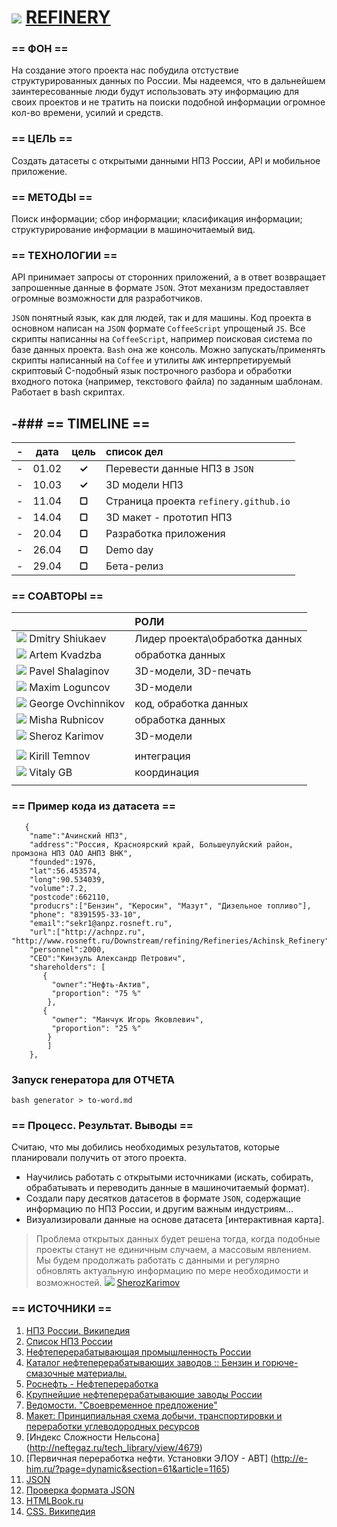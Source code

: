 ![](https://avatars0.githubusercontent.com/u/6559911?s=29) [ REFINERY](https://github.com/soda-io/REFINERY)
===

### == ФОН ==
На создание этого проекта нас побудила отстуствие структурированных данных по России. Мы надеемся, что в дальнейшем заинтересованные люди будут использовать эту информацию для своих проектов и не тратить на поиски подобной информации огромное кол-во времени, усилий и средств.

### == ЦЕЛЬ ==
Создать датасеты с открытыми данными НПЗ России, API и мобильное приложение.

### == МЕТОДЫ ==
Поиск информации; сбор информации; класификация информации; структурирование информации в машиночитаемый вид.

### == ТЕХНОЛОГИИ ==
API принимает запросы от сторонних приложений, а в ответ возвращает запрошенные данные в формате `JSON`. Этот механизм предоставляет огромные возможности для разработчиков.

`JSON` понятный язык, как для людей, так и для машины. Код проекта в основном написан на `JSON` формате
`CoffeeScript` упрощеный `JS`. Все скрипты написанны на `CoffeeScript`, например поисковая система по базе данных проекта.
`Bash` она же консоль. Можно запускать/применять скрипты написанный на `Coffee` и утилиты
`AWK` интерпретируемый скриптовый C-подобный язык построчного разбора и обработки входного потока (например, текстового файла) по заданным шаблонам. Работает в bash скриптах.


-### == TIMELINE ==
 -
 -|   дата    | цель   |  список дел                           |
 -|:---------:|:------:|:--------------------------------------|
 -| 01.02     | **✓**  | Перевести данные НПЗ в `JSON`         |
 -| 10.03     | **✓**  | 3D модели НПЗ                         |
 -| 11.04     | **▢**  | Страница проекта `refinery.github.io` |
 -| 14.04     | **▢**  | 3D макет - прототип НПЗ               |
 -| 20.04     | **▢**  | Разработка приложения                 |
 -| 26.04     | **▢**  |  Demo day                             | 
 -| 29.04     | **▢**  | Бета-релиз                            |
 

### == СОАВТОРЫ ==

|                                                                             |    РОЛИ                       |
|---------------------------------------------------------------------------  |:------------------------------|
 ![](https://avatars3.githubusercontent.com/u/5991448?s=36) Dmitry Shiukaev   | Лидер проекта\обработка данных|
 ![](https://avatars3.githubusercontent.com/u/4639509?s=36) Artem Kvadzba     | обработка данных              |
 ![](https://avatars0.githubusercontent.com/u/3833771?s=36) Pavel Shalaginov  | 3D-модели, 3D-печать          |
 ![](https://avatars2.githubusercontent.com/u/3838734?s=36) Maxim Loguncov    | 3D-модели                     |
 ![](https://avatars1.githubusercontent.com/u/6061182?s=36) George Ovchinnikov|код, обработка данных          |
 ![](https://avatars1.githubusercontent.com/u/6498865?s=36) Misha Rubnicov    | обработка данных              |
 ![](https://avatars0.githubusercontent.com/u/4226210?s=36) Sheroz Karimov    | 3D-модели                     |
                                                                              |                               |
 ![](https://avatars0.githubusercontent.com/u/147170?s=36) Kirill Temnov      | интеграция                    |
 ![](https://avatars0.githubusercontent.com/u/842476?s=36) Vitaly GB          | координация                   |
                                                                              |                               |



### == Пример кода из датасета ==
```
   {
    "name":"Ачинский НПЗ",
    "address":"Россия, Красноярский край, Большеулуйский район, промзона НПЗ ОАО АНПЗ ВНК",
    "founded":1976,
    "lat":56.453574,
    "long":90.534039,
    "volume":7.2,
    "postcode":662110,
    "producrs":["Бензин", "Керосин", "Мазут", "Дизельное топливо"],
    "phone": "8391595-33-10",
    "email":"sekr1@anpz.rosneft.ru",
    "url":["http://achnpz.ru", "http://www.rosneft.ru/Downstream/refining/Refineries/Achinsk_Refinery"],
    "personnel":2000,
    "CEO":"Кинзуль Александр Петрович",
    "shareholders": [ 
       {  
         "owner":"Нефть-Актив", 
         "proportion": "75 %"
        },
       {
         "owner": "Манчук Игорь Яковлевич",
         "proportion": "25 %"
        }
        ]
    },
```


### Запуск генератора для ОТЧЕТА

```
bash generator > to-word.md
```


### == Процесс. Результат. Выводы ==

>
Считаю, что мы добились необходимых результатов, которые планировали получить от этого проекта. 
 - Научились работать с открытыми источниками (искать, собирать, обрабатывать и переводить данные в машиночитаемый формат). 
 - Создали пару десятков датасетов в формате `JSON`, содержащие информацию по НПЗ России, и другим важным индустриям...
 - Визуализировали данные на основе датасета [интерактивная карта].
   
> Проблема открытых данных будет решена тогда, когда подобные проекты станут не единичным случаем, а массовым явлением. Мы будем продолжать работать с данными и регулярно обновлять актуальную информацию по мере необходимости и возможностей. 
 ![](https://avatars0.githubusercontent.com/u/4226210?s=16)    [SherozKarimov](https://github.com/SherozKarimov) 
>



### == ИСТОЧНИКИ ==

 1. [НПЗ России. Википедия](http://ru.wikipedia.org/wiki/%D0%9D%D0%B5%D1%84%D1%82%D1%8F%D0%BD%D0%B0%D1%8F_%D0%BF%D1%80%D0%BE%D0%BC%D1%8B%D1%88%D0%BB%D0%B5%D0%BD%D0%BD%D0%BE%D1%81%D1%82%D1%8C_%D0%A0%D0%BE%D1%81%D1%81%D0%B8%D0%B8)
 1. [Список НПЗ России](http://www.wiki-prom.ru/20otrasl.html)
 1. [Нефтеперерабатывающая промышленность России](http://ru.wikipedia.org/wiki/Нефтеперерабатывающая_промышленность_России)
 1. [Каталог нефтеперерабатывающих заводов :: Бензин и горюче-смазочные материалы.](http://www.benzol.ru/npz/?status=2&page=1)
 1. [Роснефть - Нефтепереработка](http://www.rosneft.ru/Downstream/refining/)
 1. [Крупнейшие нефтеперерабатывающие заводы России](http://neftegas.info/engine/info/krupnjejshije-njeftjepjerjerabatyvajushhije-zavody-rossii)
 1. [Ведомости. "Своевременное предложение"](http://tbu.com.ua/digest/svoevremennoe_predlojenie.html)
 1. [Макет: Принципиальная схема добычи, транспортировки и переработки углеводородных ресурсов](http://www.maket-russia.ru/portfolio/portfolio-uchebnye-makety-i-modeli/maket-printsipialnaya-skhema-dobychi-transportirovki-i-pererabotki-uglevodorodnykh-resursov/)
 1. [Индекс Сложности Нельсона] (http://neftegaz.ru/tech_library/view/4679)
 1. [Первичная переработка нефти. Установки ЭЛОУ - АВТ] (http://e-him.ru/?page=dynamic&section=61&article=1165) 
 1. [JSON](http://ru.wikipedia.org/wiki/JSON) 
 1. [Проверка формата JSON](http://jsonformatter.curiousconcept.com/)
 1. [HTMLBook.ru](http://htmlbook.ru/html5)
 1. [CSS. Википедия](http://ru.wikipedia.org/wiki/%D0%9A%D0%B0%D1%81%D0%BA%D0%B0%D0%B4%D0%BD%D1%8B%D0%B5_%D1%82%D0%B0%D0%B1%D0%BB%D0%B8%D1%86%D1%8B_%D1%81%D1%82%D0%B8%D0%BB%D0%B5%D0%B9)
